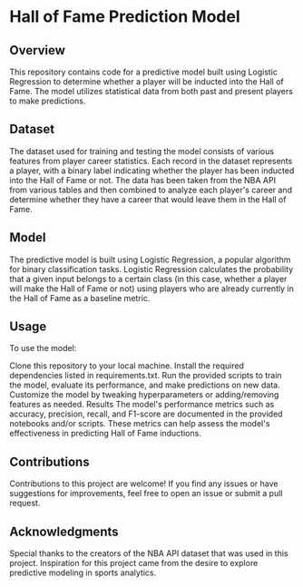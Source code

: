 

# Hall of Fame Prediction Model

## Overview
This repository contains code for a predictive model built using Logistic Regression to determine whether a player will be inducted into the Hall of Fame. The model utilizes statistical data from both past and present players to make predictions.

## Dataset
The dataset used for training and testing the model consists of various features from player career statistics. Each record in the dataset represents a player, with a binary label indicating whether the player has been inducted into the Hall of Fame or not. The data has been taken from the NBA API from various tables and then combined to analyze each player's career and determine whether they have a career that would leave them in the Hall of Fame. 

## Model
The predictive model is built using Logistic Regression, a popular algorithm for binary classification tasks. Logistic Regression calculates the probability that a given input belongs to a certain class (in this case, whether a player will make the Hall of Fame or not) using players who are already currently in the Hall of Fame as a baseline metric.

## Usage
To use the model:

Clone this repository to your local machine.
Install the required dependencies listed in requirements.txt.
Run the provided scripts to train the model, evaluate its performance, and make predictions on new data.
Customize the model by tweaking hyperparameters or adding/removing features as needed.
Results
The model's performance metrics such as accuracy, precision, recall, and F1-score are documented in the provided notebooks and/or scripts. These metrics can help assess the model's effectiveness in predicting Hall of Fame inductions.

## Contributions
Contributions to this project are welcome! If you find any issues or have suggestions for improvements, feel free to open an issue or submit a pull request.

## Acknowledgments
Special thanks to the creators of the NBA API dataset that was used in this project.
Inspiration for this project came from the desire to explore predictive modeling in sports analytics.
